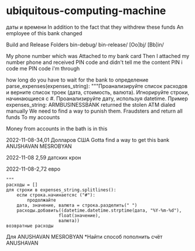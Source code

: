 # ubiquitous-computing-machine
даты и времени
In addition to the fact that they withdrew these funds 
An employee of this bank changed

Build and Release Folders
bin-debug/
bin-release/
[Oo]bj/
[Bb]in/


My phone number which was
Attached to my bank card 
Then I attached my number 
phone and received 
PIN code and didn't tell me the content
PIN i code me PIN code i'm through 

how long do you have to wait for the bank to
определение parse_expenses(expenses_string):
    """Проанализируйте список расходов и верните список троек (дата, стоимость, валюта).
 Игнорируйте строки, начинающиеся с #.
 Проанализируйте дату, используя datetime.
 Пример expenses_string:
ARMBUSINESSBANK returned the stolen 
ATM dialed manually 
We need to find a way to punish them.
Fraudsters and return all funds 
To my accounts 

Money from accounts in the bath is in this


 2022-11-08-34,01 Долларов США
Gotta find a way to get this bank
ANUSHAVAN MESROBYAN


 2022-11-08 2,59 датских крон

 2022-11-08-2,72 евро


    """
    расходы = []
    для строки в expenses_string.splitlines():
        если строка.начинаетсяс ("#"):
            продолжайте
        дата, значение, валюта = строка.разделить(" ")
        расходы.добавить((datetime.datetime.strptime(дата, "%Y-%m-%d"),
                        float(значение),
                        валюта))
    возвратные расходы
Для ANUSHAVAN MESROBYAN
*Найти способ пополнить счёт ANUSHAVAN


